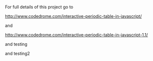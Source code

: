 For full details of this project go to

http://www.codedrome.com/interactive-periodic-table-in-javascript/

and

http://www.codedrome.com/interactive-periodic-table-in-javascript-1.1/

and testing 

and testing2